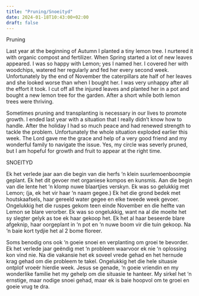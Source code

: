 ```yaml
---
title: "Pruning/Snoeityd"
date: 2024-01-18T10:43:00+02:00
draft: false
---
```

<html>
 <head></head>
 <body>
  <p>Pruning</p>
  <p>Last year at the beginning of Autumn I planted a tiny lemon tree. I nurtered it with organic compost and fertilizer. When Spring started a lot of new leaves appeared. I was so happy with Lemon; yes I named her. I covered her with woodchips, watered her regularly and fed her every second week. Unfortunately by the end of November the caterpillars ate half of her leaves and she looked worse than when I bought her. I was very unhappy after all the effort it took. I cut off all the injured leaves and planted her in a pot and bought a new lemon tree for the garden. After a short while both lemon trees were thriving.</p>
  <p>Sometimes pruning and transplanting is necessary in our lives to promote growth. I ended last year with a situation that I really didn’t know how to handle. After the holiday I had so much peace and had renewed strength to tackle the problem. Unfortunately the whole situation exploded earlier this week. The Lord gave me the grace and help of a very good friend and my wonderful family to navigate the issue. Yes, my circle was severly pruned, but I am hopeful for growth and fruit to appear at the right time.</p>
  <p>SNOEITYD</p>
  <p>Ek het verlede jaar aan die begin van die herfs ‘n klein suurlemoenboompie geplant. Ek het dit gevoer met organiese kompos en kunsmis. Aan die begin van die lente het ‘n klomp nuwe blaartjies verskyn. Ek was so gelukkig met Lemon; (ja, ek het vir haar ‘n naam gegee.) Ek het die grond bedek met houtskaafsels, haar gereeld water gegee en elke tweede week gevoer. Ongelukkig het die ruspes gekom teen einde November en die helfte van Lemon se blare verorber. Ek was so ongelukkig, want na al die moeite het sy slegter gelyk as toe ek haar gekoop het. Ek het al haar beseerde blare afgeknip, haar oorgeplant in ‘n pot en ‘n nuwe boom vir die tuin gekoop. Na ‘n baie kort tydjie het al 2 bome floreer.</p>
  <p>Soms benodig ons ook ‘n goeie snoei en verplanting om groei te bevorder.<br>Ek het verlede jaar geëndig met ‘n probleem waarvoor ek nie ‘n oplossing kon vind nie. Na die vakansie het ek soveel vrede gehad en het hernude krag gehad om die probleem te takel. Ongelukkig het die hele situasie ontplof vroeër hierdie week. Jesus se genade, ‘n goeie vriendin en my wonderlike familie het my gehelp om die situasie te hanteer. My sirkel het ‘n ernstige, maar nodige snoei gehad, maar ek is baie hoopvol om te groei en goeie vrug te dra.</p>
  <p>&nbsp;</p>
 </body>
</html>